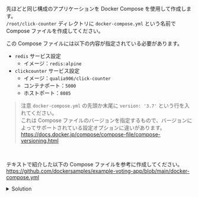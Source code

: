 先ほどと同じ構成のアプリケーションを Docker Compose を使用して作成します。  
`/root/click-counter` ディレクトリに `docker-compose.yml` という名前で Compose ファイルを作成してください。  

この Compose ファイルには以下の内容が指定されている必要があります。 

- `redis` サービス設定
  - イメージ：`redis:alpine`
- `clickcounter` サービス設定
  - イメージ：`qualia906/click-counter`
  - コンテナポート：`5000`
  - ホストポート：`8085`

> 注意
> `docker-compose.yml` の先頭か末尾に `version: '3.7'` という行を入れてください。  
> これは Compose ファイルのバージョンを指定するもので、バージョンによってサポートされている設定オプションに違いがあります。  
> https://docs.docker.jp/compose/compose-file/compose-versioning.html

<br />

テキストで紹介した以下の Compose ファイルを参考に作成してください。  
https://github.com/dockersamples/example-voting-app/blob/main/docker-compose.yml


<details>
  <summary>Solution</summary>

以下の内容で `docker-compose.yml` を作成します。
```
services:
  redis:
    image: redis:alpine
  clickcounter:
    image: qualia906/click-counter
    ports:
      - 8085:5000
version: '3.7'
```{{copy}}

</details>
